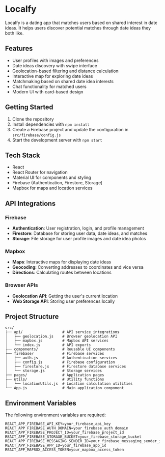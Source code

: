 # Localfy

Localfy is a dating app that matches users based on shared interest in date ideas. It helps users discover potential matches through date ideas they both like.

## Features

- User profiles with images and preferences
- Date ideas discovery with swipe interface
- Geolocation-based filtering and distance calculation
- Interactive map for exploring date ideas
- Matchmaking based on shared date idea interests
- Chat functionality for matched users
- Modern UI with card-based design

## Getting Started

1. Clone the repository
2. Install dependencies with `npm install`
3. Create a Firebase project and update the configuration in `src/firebase/config.js`
4. Start the development server with `npm start`

## Tech Stack

- React
- React Router for navigation
- Material UI for components and styling
- Firebase (Authentication, Firestore, Storage)
- Mapbox for maps and location services

## API Integrations

### Firebase
- **Authentication**: User registration, login, and profile management
- **Firestore**: Database for storing user data, date ideas, and matches
- **Storage**: File storage for user profile images and date idea photos

### Mapbox
- **Maps**: Interactive maps for displaying date ideas
- **Geocoding**: Converting addresses to coordinates and vice versa
- **Directions**: Calculating routes between locations

### Browser APIs
- **Geolocation API**: Getting the user's current location
- **Web Storage API**: Storing user preferences locally

## Project Structure

```
src/
├── api/                  # API service integrations
│   ├── geolocation.js    # Browser geolocation API
│   ├── mapbox.js         # Mapbox API services
│   └── index.js          # API exports
├── components/           # Reusable UI components
├── firebase/             # Firebase services
│   ├── auth.js           # Authentication services
│   ├── config.js         # Firebase configuration
│   ├── firestore.js      # Firestore database services
│   └── storage.js        # Storage services
├── pages/                # Application pages
├── utils/                # Utility functions
│   └── locationUtils.js  # Location calculation utilities
└── App.js                # Main application component
```

## Environment Variables

The following environment variables are required:

```
REACT_APP_FIREBASE_API_KEY=your_firebase_api_key
REACT_APP_FIREBASE_AUTH_DOMAIN=your_firebase_auth_domain
REACT_APP_FIREBASE_PROJECT_ID=your_firebase_project_id
REACT_APP_FIREBASE_STORAGE_BUCKET=your_firebase_storage_bucket
REACT_APP_FIREBASE_MESSAGING_SENDER_ID=your_firebase_messaging_sender_id
REACT_APP_FIREBASE_APP_ID=your_firebase_app_id
REACT_APP_MAPBOX_ACCESS_TOKEN=your_mapbox_access_token